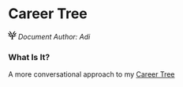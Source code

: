 # Career Tree
![Career Tree](https://github.com/O-79/CareerConvo-py/blob/master/resources/icon_base_black_v1.1.png?raw=true)<em> Document Author: Adi</em>

<h3>What Is It?</h3>

A more conversational approach to my [Career Tree](https://github.com/O-79/CareerTree-py)
